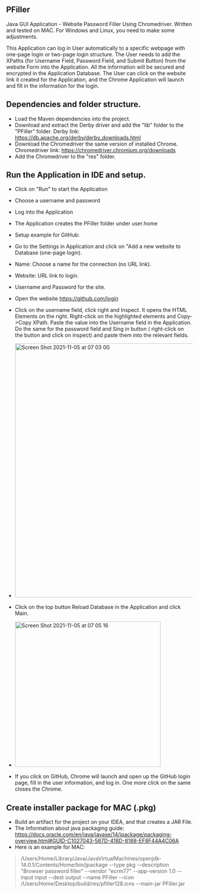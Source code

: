 ## PFiller

Java GUI Application - Website Password Filler Using Chromedriver. Written and tested on MAC. For Windows and Linux, you need to make some adjustments.

This Application can log in User automatically to a specific webpage with one-page login or two-page login structure.
The User needs to add the XPaths (for Username Field, Password Field, and Submit Button) from the website Form into the Application. All the information will be secured and encrypted in the Application Database.
The User can click on the website link it created for the Application, and the Chrome Application will launch and fill in the information for the login.

## Dependencies and folder structure.

- Load the Maven dependencies into the project. 
- Download and extract the Derby driver and add the "lib" folder to the "PFiller" folder.
  Derby link: https://db.apache.org/derby/derby_downloads.html
- Download the Chromedriver the same version of installed Chrome.
  Chromedriver link: https://chromedriver.chromium.org/downloads
- Add the Chromedriver to the "res" folder.


## Run the Application in IDE and setup.

- Click on "Run" to start the Application
- Choose a username and password 
- Log into the Application
- The Application creates the PFiller folder under user.home
- Setup example for GitHub:
- Go to the Settings in Application and click on "Add a new website to Database (one-page login).
- Name: Choose a name for the connection (no URL link).
- Website: URL link to login.
- Username and Password for the site.
- Open the website https://github.com/login
- Click on the username field, click right and Inspect. It opens the HTML Elements on the right. Right-click on the highlighted elements and Copy->Copy XPath. Paste the value into the Username field in the Application. Do the same for the password field and Sing in button ( right-click on the button and click on inspect) and paste them into the relevant fields.
 
- <img width="687" alt="Screen Shot 2021-11-05 at 07 03 00" src="https://user-images.githubusercontent.com/93434712/140465695-3e37ade9-9e9e-49bc-9dd1-c2bf67503188.png">

- Click on the top button Reload Database in the Application and click Main.

- <img width="393" alt="Screen Shot 2021-11-05 at 07 05 16" src="https://user-images.githubusercontent.com/93434712/140467711-3d29683c-80b7-4aba-b3a5-5bb99fb30259.png">

- If you click on GitHub, Chrome will launch and open up the GitHub login page, fill in the user information, and log in. One more click on the same closes the Chrome.


## Create installer package for MAC (.pkg)

- Build an artifact for the project on your IDEA, and that creates a JAR File.
- The Information about java packaging guide: https://docs.oracle.com/en/java/javase/14/jpackage/packaging-overview.html#GUID-C1027043-587D-418D-8188-EF8F44A4C06A 
- Here is an example for MAC:
>/Users/Home/Library/Java/JavaVirtualMachines/openjdk-14.0.1/Contents/Home/bin/jpackage --type pkg --description "Browser password filler" --vendor "ecrm77" --app-version 1.0 --input input --dest output --name PFiller --icon /Users/Home/Desktop/build/res/pfiller128.icns --main-jar PFiller.jar




  
  
